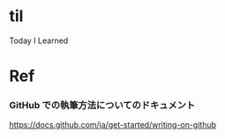 # til
Today I Learned

# Ref
### GitHub での執筆方法についてのドキュメント
https://docs.github.com/ja/get-started/writing-on-github

